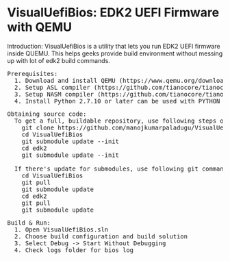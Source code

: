 # VisualUefiBios: EDK2 UEFI Firmware with QEMU

Introduction:
VisualUefiBios is a utility that lets you run EDK2 UEFI firmware inside QUEMU. This helps geeks provide build environment without messing up with lot of edk2 build commands. 

<pre>
Prerequisites:
  1. Download and install QEMU (https://www.qemu.org/download)
  2. Setup ASL compiler (https://github.com/tianocore/tianocore.github.io/wiki/Asl-Setup)
  3. Setup NASM compiler (https://github.com/tianocore/tianocore.github.io/wiki/Nasm-Setup)
  4. Install Python 2.7.10 or later can be used with PYTHON_HOME
</pre>

<pre>
Obtaining source code:
  To get a full, buildable repository, use following steps of git command
    git clone https://github.com/manojkumarpaladugu/VisualUefiBios.git
    cd VisualUefiBios
    git submodule update --init
    cd edk2
    git submodule update --init

  If there's update for submodules, use following git commands to get the latest submodules code
    cd VisualUefiBios
    git pull
    git submodule update
    cd edk2
    git pull
    git submodule update
</pre>

<pre>
Build & Run:
  1. Open VisualUefiBios.sln
  2. Choose build configuration and build solution
  3. Select Debug -> Start Without Debugging
  4. Check logs folder for bios log
</pre>
